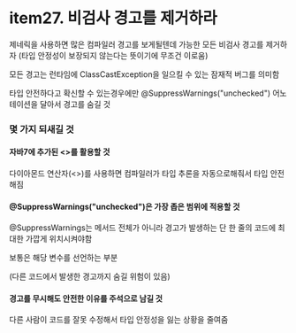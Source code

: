 # item27. 비검사 경고를 제거하라

제네릭을 사용하면 많은 컴파일러 경고를 보게될텐데 가능한 모든 비검사 경고를 제거하자
(타입 안정성이 보장되지 않는다는 뜻이기에 무조건 이로움)

모든 경고는 런타임에 ClassCastException을 일으킬 수 있는 잠재적 버그를 의미함

타입 안전하다고 확신할 수 있는경우에만 @SuppressWarnings("unchecked") 어노테이션을 달아서 경고를 숨길 것

### 몇 가지 되새길 것

#### 자바7에 추가된 <>를 활용할 것

다이아몬드 연산자(<>)를 사용하면 컴파일러가 타입 추론을 자동으로해줘서 타입 안전해짐

#### @SuppressWarnings("unchecked")은 가장 좁은 범위에 적용할 것

@SuppressWarnings는 메서드 전체가 아니라 경고가 발생하는 단 한 줄의 코드에 최대한 가깝게 위치시켜야함

보통은 해당 변수를 선언하는 부분

(다른 코드에서 발생한 경고까지 숨길 위험이 있음)

#### 경고를 무시해도 안전한 이유를 주석으로 남길 것

다른 사람이 코드를 잘못 수정해서 타입 안정성을 잃는 상황을 줄여줌

